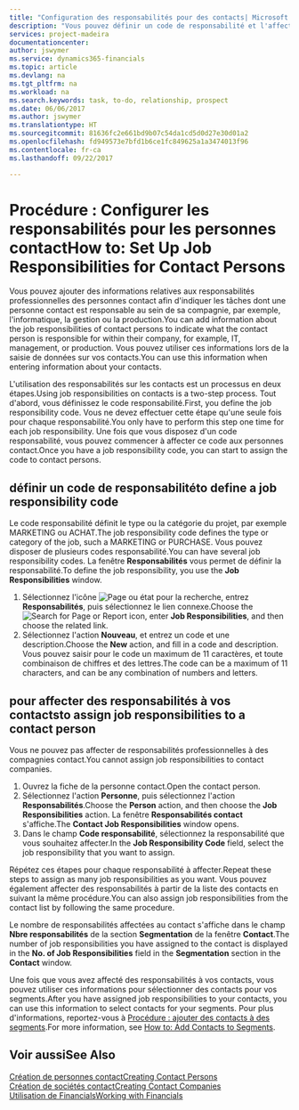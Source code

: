 ```yaml
---
title: "Configuration des responsabilités pour des contacts| Microsoft Docs"
description: "Vous pouvez définir un code de responsabilité et l'affecter à un contact pour indiquer les tâches dont votre contact est en charge dans sa compagnie, par exemple, l'informatique ou la production."
services: project-madeira
documentationcenter: 
author: jswymer
ms.service: dynamics365-financials
ms.topic: article
ms.devlang: na
ms.tgt_pltfrm: na
ms.workload: na
ms.search.keywords: task, to-do, relationship, prospect
ms.date: 06/06/2017
ms.author: jswymer
ms.translationtype: HT
ms.sourcegitcommit: 81636fc2e661bd9b07c54da1cd5d0d27e30d01a2
ms.openlocfilehash: fd949573e7bfd1b6ce1fc849625a1a3474013f96
ms.contentlocale: fr-ca
ms.lasthandoff: 09/22/2017

---
```

# <a name="how-to-set-up-job-responsibilities-for-contact-persons"></a><span data-ttu-id="02e1f-103">Procédure : Configurer les responsabilités pour les personnes contact</span><span class="sxs-lookup"><span data-stu-id="02e1f-103">How to: Set Up Job Responsibilities for Contact Persons</span></span>
<span data-ttu-id="02e1f-104">Vous pouvez ajouter des informations relatives aux responsabilités professionnelles des personnes contact afin d'indiquer les tâches dont une personne contact est responsable au sein de sa compagnie, par exemple, l'informatique, la gestion ou la production.</span><span class="sxs-lookup"><span data-stu-id="02e1f-104">You can add information about the job responsibilities of contact persons to indicate what the contact person is responsible for within their company, for example, IT, management, or production.</span></span> <span data-ttu-id="02e1f-105">Vous pouvez utiliser ces informations lors de la saisie de données sur vos contacts.</span><span class="sxs-lookup"><span data-stu-id="02e1f-105">You can use this information when entering information about your contacts.</span></span>

<span data-ttu-id="02e1f-106">L'utilisation des responsabilités sur les contacts est un processus en deux étapes.</span><span class="sxs-lookup"><span data-stu-id="02e1f-106">Using job responsibilities on contacts is a two-step process.</span></span> <span data-ttu-id="02e1f-107">Tout d'abord, vous définissez le code responsabilité.</span><span class="sxs-lookup"><span data-stu-id="02e1f-107">First, you define the job responsibility code.</span></span> <span data-ttu-id="02e1f-108">Vous ne devez effectuer cette étape qu'une seule fois pour chaque responsabilité.</span><span class="sxs-lookup"><span data-stu-id="02e1f-108">You only have to perform this step one time for each job responsibility.</span></span> <span data-ttu-id="02e1f-109">Une fois que vous disposez d'un code responsabilité, vous pouvez commencer à affecter ce code aux personnes contact.</span><span class="sxs-lookup"><span data-stu-id="02e1f-109">Once you have a job responsibility code, you can start to assign the code to contact persons.</span></span>

## <a name="to-define-a-job-responsibility-code"></a><span data-ttu-id="02e1f-110">définir un code de responsabilité</span><span class="sxs-lookup"><span data-stu-id="02e1f-110">to define a job responsibility code</span></span>
<span data-ttu-id="02e1f-111">Le code responsabilité définit le type ou la catégorie du projet, par exemple MARKETING ou ACHAT.</span><span class="sxs-lookup"><span data-stu-id="02e1f-111">The job responsibility code defines the type or category of the job, such a MARKETING or PURCHASE.</span></span> <span data-ttu-id="02e1f-112">Vous pouvez disposer de plusieurs codes responsabilité.</span><span class="sxs-lookup"><span data-stu-id="02e1f-112">You can have several job responsibility codes.</span></span> <span data-ttu-id="02e1f-113">La fenêtre **Responsabilités** vous permet de définir la responsabilité.</span><span class="sxs-lookup"><span data-stu-id="02e1f-113">To define the job responsibility, you use the **Job Responsibilities** window.</span></span>

1. <span data-ttu-id="02e1f-114">Sélectionnez l'icône ![Page ou état pour la recherche](media/ui-search/search_small.png "icône Page ou état pour la recherche"), entrez **Responsabilités**, puis sélectionnez le lien connexe.</span><span class="sxs-lookup"><span data-stu-id="02e1f-114">Choose the ![Search for Page or Report](media/ui-search/search_small.png "Search for Page or Report icon") icon, enter **Job Responsibilities**, and then choose the related link.</span></span>
2. <span data-ttu-id="02e1f-115">Sélectionnez l'action **Nouveau**, et entrez un code et une description.</span><span class="sxs-lookup"><span data-stu-id="02e1f-115">Choose the **New** action, and fill in a code and description.</span></span> <span data-ttu-id="02e1f-116">Vous pouvez saisir pour le code un maximum de 11 caractères, et toute combinaison de chiffres et des lettres.</span><span class="sxs-lookup"><span data-stu-id="02e1f-116">The code can be a maximum of 11 characters, and can be any combination of numbers and letters.</span></span>

## <a name="to-assign-job-responsibilities-to-a-contact-person"></a><span data-ttu-id="02e1f-117">pour affecter des responsabilités à vos contacts</span><span class="sxs-lookup"><span data-stu-id="02e1f-117">to assign job responsibilities to a contact person</span></span>
<span data-ttu-id="02e1f-118">Vous ne pouvez pas affecter de responsabilités professionnelles à des compagnies contact.</span><span class="sxs-lookup"><span data-stu-id="02e1f-118">You cannot assign job responsibilities to contact companies.</span></span>

1. <span data-ttu-id="02e1f-119">Ouvrez la fiche de la personne contact.</span><span class="sxs-lookup"><span data-stu-id="02e1f-119">Open the contact person.</span></span>
2. <span data-ttu-id="02e1f-120">Sélectionnez l'action **Personne**, puis sélectionnez l'action **Responsabilités**.</span><span class="sxs-lookup"><span data-stu-id="02e1f-120">Choose the **Person** action, and then choose the **Job Responsibilities** action.</span></span> <span data-ttu-id="02e1f-121">La fenêtre **Responsabilités contact** s'affiche.</span><span class="sxs-lookup"><span data-stu-id="02e1f-121">The **Contact Job Responsibilities** window opens.</span></span>
3. <span data-ttu-id="02e1f-122">Dans le champ **Code responsabilité**, sélectionnez la responsabilité que vous souhaitez affecter.</span><span class="sxs-lookup"><span data-stu-id="02e1f-122">In the **Job Responsibility Code** field, select the job responsibility that you want to assign.</span></span>

<span data-ttu-id="02e1f-123">Répétez ces étapes pour chaque responsabilité à affecter.</span><span class="sxs-lookup"><span data-stu-id="02e1f-123">Repeat these steps to assign as many job responsibilities as you want.</span></span> <span data-ttu-id="02e1f-124">Vous pouvez également affecter des responsabilités à partir de la liste des contacts en suivant la même procédure.</span><span class="sxs-lookup"><span data-stu-id="02e1f-124">You can also assign job responsibilities from the contact list by following the same procedure.</span></span>

<span data-ttu-id="02e1f-125">Le nombre de responsabilités affectées au contact s'affiche dans le champ **Nbre responsabilités** de la section **Segmentation** de la fenêtre **Contact**.</span><span class="sxs-lookup"><span data-stu-id="02e1f-125">The number of job responsibilities you have assigned to the contact is displayed in the **No. of Job Responsibilities** field in the **Segmentation** section in the **Contact** window.</span></span>

<span data-ttu-id="02e1f-126">Une fois que vous avez affecté des responsabilités à vos contacts, vous pouvez utiliser ces informations pour sélectionner des contacts pour vos segments.</span><span class="sxs-lookup"><span data-stu-id="02e1f-126">After you have assigned job responsibilities to your contacts, you can use this information to select contacts for your segments.</span></span> <span data-ttu-id="02e1f-127">Pour plus d'informations, reportez-vous à [Procédure : ajouter des contacts à des segments](marketing-add-contact-segment.md).</span><span class="sxs-lookup"><span data-stu-id="02e1f-127">For more information, see [How to: Add Contacts to Segments](marketing-add-contact-segment.md).</span></span>

## <a name="see-also"></a><span data-ttu-id="02e1f-128">Voir aussi</span><span class="sxs-lookup"><span data-stu-id="02e1f-128">See Also</span></span>
[<span data-ttu-id="02e1f-129">Création de personnes contact</span><span class="sxs-lookup"><span data-stu-id="02e1f-129">Creating Contact Persons</span></span>](marketing-create-contact-persons.md)  
[<span data-ttu-id="02e1f-130">Création de sociétés contact</span><span class="sxs-lookup"><span data-stu-id="02e1f-130">Creating Contact Companies</span></span>](marketing-create-contact-companies.md)  
[<span data-ttu-id="02e1f-131">Utilisation de Financials</span><span class="sxs-lookup"><span data-stu-id="02e1f-131">Working with Financials</span></span>](ui-work-product.md)


